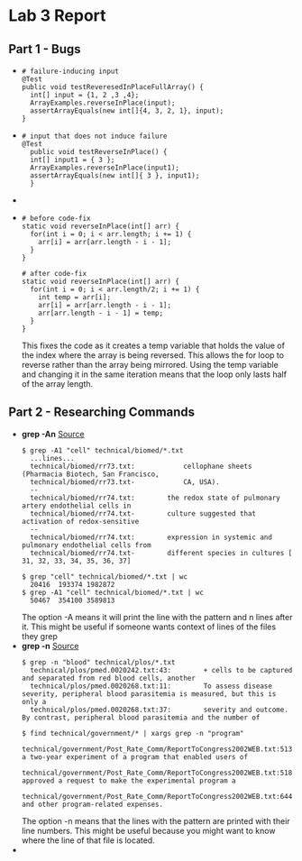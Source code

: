 # Lab 3 Report  
## Part 1 - Bugs  
* ```
  # failure-inducing input
  @Test
  public void testReveresedInPlaceFullArray() {
    int[] input = {1, 2 ,3 ,4};
    ArrayExamples.reverseInPlace(input);
    assertArrayEquals(new int[]{4, 3, 2, 1}, input);
  }
  ```
* ```
  # input that does not induce failure
  @Test 
	public void testReverseInPlace() {
    int[] input1 = { 3 };
    ArrayExamples.reverseInPlace(input1);
    assertArrayEquals(new int[]{ 3 }, input1);
	}
  ```
* 
* ```
  # before code-fix
  static void reverseInPlace(int[] arr) {
    for(int i = 0; i < arr.length; i += 1) {
      arr[i] = arr[arr.length - i - 1];
    }
  }
  ```
  ```
  # after code-fix
  static void reverseInPlace(int[] arr) {
    for(int i = 0; i < arr.length/2; i += 1) {
      int temp = arr[i];
      arr[i] = arr[arr.length - i - 1];
      arr[arr.length - i - 1] = temp;
    }
  }
  ```
  This fixes the code as it creates a temp variable that holds the value of the index where the array is being reversed.
  This allows the for loop to reverse rather than the array being mirrored. Using the temp variable and changing it
  in the same iteration means that the loop only lasts half of the array length.
## Part 2 - Researching Commands  
* __grep -An__ [Source](https://www.geeksforgeeks.org/grep-command-in-unixlinux/)
  ```
  $ grep -A1 "cell" technical/biomed/*.txt
 	...lines...
  	technical/biomed/rr73.txt:            cellophane sheets (Pharmacia Biotech, San Francisco,
	technical/biomed/rr73.txt-            CA, USA).
	--
	technical/biomed/rr74.txt:        the redox state of pulmonary artery endothelial cells in
	technical/biomed/rr74.txt-        culture suggested that activation of redox-sensitive
	--
	technical/biomed/rr74.txt:        expression in systemic and pulmonary endothelial cells from
	technical/biomed/rr74.txt-        different species in cultures [ 31, 32, 33, 34, 35, 36, 37]
  ```
  ```
  $ grep "cell" technical/biomed/*.txt | wc
  	20416  193374 1982872
  $ grep -A1 "cell" technical/biomed/*.txt | wc
  	50467  354100 3589813
  ```
  The option -A means it will print the line with the pattern and n lines after it. This might be useful if someone
  wants context of lines of the files they grep 
* __grep -n__ [Source](https://www.geeksforgeeks.org/grep-command-in-unixlinux/)
  ```
  $ grep -n "blood" technical/plos/*.txt
  	technical/plos/pmed.0020242.txt:43:        + cells to be captured and separated from red blood cells, another
	technical/plos/pmed.0020268.txt:11:        To assess disease severity, peripheral blood parasitemia is measured, but this is only a
	technical/plos/pmed.0020268.txt:37:        severity and outcome. By contrast, peripheral blood parasitemia and the number of
  ```
  ```
  $ find technical/government/* | xargs grep -n "program"
 	technical/government/Post_Rate_Comm/ReportToCongress2002WEB.txt:513:approved a two-year experiment of a program that enabled users of
	technical/government/Post_Rate_Comm/ReportToCongress2002WEB.txt:518:ultimately approved a request to make the experimental program a
	technical/government/Post_Rate_Comm/ReportToCongress2002WEB.txt:644:advertising and other program-related expenses. 
  ```
  The option -n means that the lines with the pattern are printed with their line numbers. This might be useful because
  you might want to know where the line of that file is located.
* 

